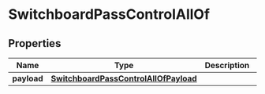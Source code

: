 

# SwitchboardPassControlAllOf

## Properties

Name | Type | Description | Notes
------------ | ------------- | ------------- | -------------
**payload** | [**SwitchboardPassControlAllOfPayload**](SwitchboardPassControlAllOfPayload.md) |  |  [optional]



